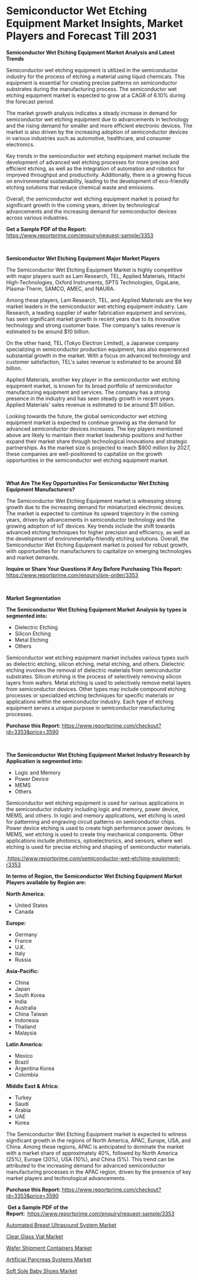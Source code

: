 <p><h1>Semiconductor Wet Etching Equipment Market Insights, Market Players and Forecast Till 2031</h1></p><p><strong>Semiconductor Wet Etching Equipment Market Analysis and Latest Trends</strong></p>
<p><p>Semiconductor wet etching equipment is utilized in the semiconductor industry for the process of etching a material using liquid chemicals. This equipment is essential for creating precise patterns on semiconductor substrates during the manufacturing process. The semiconductor wet etching equipment market is expected to grow at a CAGR of 6.10% during the forecast period.</p><p>The market growth analysis indicates a steady increase in demand for semiconductor wet etching equipment due to advancements in technology and the rising demand for smaller and more efficient electronic devices. The market is also driven by the increasing adoption of semiconductor devices in various industries such as automotive, healthcare, and consumer electronics.</p><p>Key trends in the semiconductor wet etching equipment market include the development of advanced wet etching processes for more precise and efficient etching, as well as the integration of automation and robotics for improved throughput and productivity. Additionally, there is a growing focus on environmental sustainability, leading to the development of eco-friendly etching solutions that reduce chemical waste and emissions.</p><p>Overall, the semiconductor wet etching equipment market is poised for significant growth in the coming years, driven by technological advancements and the increasing demand for semiconductor devices across various industries.</p></p>
<p><strong>Get a Sample PDF of the Report:&nbsp;</strong> <a href="https://www.reportprime.com/enquiry/request-sample/3353">https://www.reportprime.com/enquiry/request-sample/3353</a></p>
<p>&nbsp;</p>
<p><strong>Semiconductor Wet Etching Equipment Major Market Players</strong></p>
<p><p>The Semiconductor Wet Etching Equipment Market is highly competitive with major players such as Lam Research, TEL, Applied Materials, Hitachi High-Technologies, Oxford Instruments, SPTS Technologies, GigaLane, Plasma-Therm, SAMCO, AMEC, and NAURA.</p><p>Among these players, Lam Research, TEL, and Applied Materials are the key market leaders in the semiconductor wet etching equipment industry. Lam Research, a leading supplier of wafer fabrication equipment and services, has seen significant market growth in recent years due to its innovative technology and strong customer base. The company's sales revenue is estimated to be around $10 billion.</p><p>On the other hand, TEL (Tokyo Electron Limited), a Japanese company specializing in semiconductor production equipment, has also experienced substantial growth in the market. With a focus on advanced technology and customer satisfaction, TEL's sales revenue is estimated to be around $8 billion.</p><p>Applied Materials, another key player in the semiconductor wet etching equipment market, is known for its broad portfolio of semiconductor manufacturing equipment and services. The company has a strong presence in the industry and has seen steady growth in recent years. Applied Materials' sales revenue is estimated to be around $11 billion.</p><p>Looking towards the future, the global semiconductor wet etching equipment market is expected to continue growing as the demand for advanced semiconductor devices increases. The key players mentioned above are likely to maintain their market leadership positions and further expand their market share through technological innovations and strategic partnerships. As the market size is projected to reach $900 million by 2027, these companies are well-positioned to capitalize on the growth opportunities in the semiconductor wet etching equipment market.</p></p>
<p>&nbsp;</p>
<p><strong>What Are The Key Opportunities For Semiconductor Wet Etching Equipment Manufacturers?</strong></p>
<p><p>The Semiconductor Wet Etching Equipment market is witnessing strong growth due to the increasing demand for miniaturized electronic devices. The market is expected to continue its upward trajectory in the coming years, driven by advancements in semiconductor technology and the growing adoption of IoT devices. Key trends include the shift towards advanced etching techniques for higher precision and efficiency, as well as the development of environmentally-friendly etching solutions. Overall, the Semiconductor Wet Etching Equipment market is poised for robust growth, with opportunities for manufacturers to capitalize on emerging technologies and market demands.</p></p>
<p><strong>Inquire or Share Your Questions If Any Before Purchasing This Report:</strong> <a href="https://www.reportprime.com/enquiry/pre-order/3353">https://www.reportprime.com/enquiry/pre-order/3353</a></p>
<p>&nbsp;</p>
<p><strong>Market Segmentation</strong></p>
<p><strong>The Semiconductor Wet Etching Equipment Market Analysis by types is segmented into:</strong></p>
<p><ul><li>Dielectric Etching</li><li>Silicon Etching</li><li>Metal Etching</li><li>Others</li></ul></p>
<p><p>Semiconductor wet etching equipment market includes various types such as dielectric etching, silicon etching, metal etching, and others. Dielectric etching involves the removal of dielectric materials from semiconductor substrates. Silicon etching is the process of selectively removing silicon layers from wafers. Metal etching is used to selectively remove metal layers from semiconductor devices. Other types may include compound etching processes or specialized etching techniques for specific materials or applications within the semiconductor industry. Each type of etching equipment serves a unique purpose in semiconductor manufacturing processes.</p></p>
<p><strong>Purchase this Report:&nbsp;</strong><a href="https://www.reportprime.com/checkout?id=3353&price=3590">https://www.reportprime.com/checkout?id=3353&price=3590</a></p>
<p>&nbsp;</p>
<p><strong>The Semiconductor Wet Etching Equipment Market Industry Research by Application is segmented into:</strong></p>
<p><ul><li>Logic and Memory</li><li>Power Device</li><li>MEMS</li><li>Others</li></ul></p>
<p><p>Semiconductor wet etching equipment is used for various applications in the semiconductor industry including logic and memory, power device, MEMS, and others. In logic and memory applications, wet etching is used for patterning and engraving circuit patterns on semiconductor chips. Power device etching is used to create high performance power devices. In MEMS, wet etching is used to create tiny mechanical components. Other applications include photonics, optoelectronics, and sensors, where wet etching is used for precise etching and shaping of semiconductor materials.</p></p>
<p><a href="https://www.reportprime.com/semiconductor-wet-etching-equipment-r3353">&nbsp;https://www.reportprime.com/semiconductor-wet-etching-equipment-r3353</a></p>
<p><strong>In terms of Region, the Semiconductor Wet Etching Equipment Market Players available by Region are:</strong></p>
<p>
    <p> <strong> North America: </strong>
        <ul>
            <li>United States</li>
            <li>Canada</li>
        </ul>
        </p> 
    <p> <strong> Europe: </strong>
        <ul>
            <li>Germany</li>
            <li>France</li>
            <li>U.K.</li>
            <li>Italy</li>
            <li>Russia</li>
        </ul>
        </p> 
    <p> <strong> Asia-Pacific: </strong>
        <ul>
            <li>China</li>
            <li>Japan</li>
            <li>South Korea</li>
            <li>India</li>
            <li>Australia</li>
            <li>China Taiwan</li>
            <li>Indonesia</li>
            <li>Thailand</li>
            <li>Malaysia</li>
        </ul>
        </p> 
    <p> <strong> Latin America: </strong>
        <ul>
            <li>Mexico</li>
            <li>Brazil</li>
            <li>Argentina Korea</li>
            <li>Colombia</li>
        </ul>
        </p> 
    <p> <strong> Middle East & Africa: </strong>
        <ul>
            <li>Turkey</li>
            <li>Saudi</li>
            <li>Arabia</li>
            <li>UAE</li>
            <li>Korea</li>
        </ul>
    </p>
    </p>
<p><p>The Semiconductor Wet Etching Equipment market is expected to witness significant growth in the regions of North America, APAC, Europe, USA, and China. Among these regions, APAC is anticipated to dominate the market with a market share of approximately 40%, followed by North America (25%), Europe (20%), USA (10%), and China (5%). This trend can be attributed to the increasing demand for advanced semiconductor manufacturing processes in the APAC region, driven by the presence of key market players and technological advancements.</p></p>
<p><strong>Purchase this Report: </strong><a href="https://www.reportprime.com/checkout?id=3353&price=3590">https://www.reportprime.com/checkout?id=3353&price=3590</a></p>
<p>&nbsp;<strong>Get a Sample PDF of the Report:&nbsp;&nbsp;</strong><a href="https://www.reportprime.com/enquiry/request-sample/3353">https://www.reportprime.com/enquiry/request-sample/3353</a></p>
<p><strong></strong></p>
<p><p><a href="https://issuu.com/reportprime-2/docs/automated-breast-ultrasound-system-market-size-203">Automated Breast Ultrasound System Market</a></p><p><a href="https://www.linkedin.com/pulse/global-clear-glass-vial-industry-types-applications-market-aotoe">Clear Glass Vial Market</a></p><p><a href="https://github.com/goodweq44/Market-Research-Report-List-1/blob/main/wafer-shipment-containers-market.md">Wafer Shipment Containers Market</a></p><p><a href="https://issuu.com/reportprime-2/docs/artificial-pancreas-systems-market-size-2030.pptx">Artificial Pancreas Systems Market</a></p><p><a href="https://www.linkedin.com/pulse/soft-sole-baby-shoes-market-trends-focusing-insight-forecast-dfp9f">Soft Sole Baby Shoes Market</a></p></p>